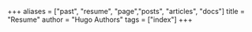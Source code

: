 +++
aliases = ["past", "resume", "page","posts", "articles", "docs"]
title = "Resume"
author = "Hugo Authors"
tags = ["index"]
+++